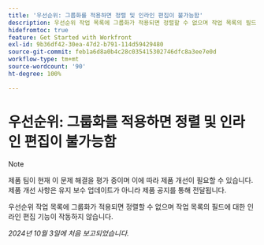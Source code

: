 ```yaml
---
title: '우선순위: 그룹화를 적용하면 정렬 및 인라인 편집이 불가능함'
description: 우선순위 작업 목록에 그룹화가 적용되면 정렬할 수 없으며 작업 목록의 필드에 대한 인라인 편집 기능이 작동하지 않습니다.
hidefromtoc: true
feature: Get Started with Workfront
exl-id: 9b36df42-30ea-47d2-b791-114d59429480
source-git-commit: feb1a6d8a0b4c28c035415302746dfc8a3ee7e0d
workflow-type: tm+mt
source-wordcount: '90'
ht-degree: 100%

---
```


# 우선순위: 그룹화를 적용하면 정렬 및 인라인 편집이 불가능함

>[!NOTE]
>
>제품 팀이 현재 이 문제 해결을 평가 중이며 이에 따라 제품 개선이 필요할 수 있습니다. 제품 개선 사항은 유지 보수 업데이트가 아니라 제품 공지를 통해 전달됩니다.

우선순위 작업 목록에 그룹화가 적용되면 정렬할 수 없으며 작업 목록의 필드에 대한 인라인 편집 기능이 작동하지 않습니다.

_2024년 10월 3일에 처음 보고되었습니다._
